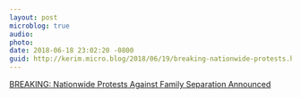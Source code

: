 ```yaml
---
layout: post
microblog: true
audio: 
photo: 
date: 2018-06-18 23:02:20 -0800
guid: http://kerim.micro.blog/2018/06/19/breaking-nationwide-protests.html
---
```

[BREAKING: Nationwide Protests Against Family Separation Announced](https://front.moveon.org/breaking-nationwide-protests-against-family-separation-announced/)
